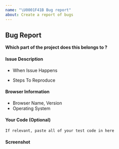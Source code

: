 ```yaml
---
name: "\U0001F41B Bug report"
about: Create a report of bugs
---
```


## Bug Report

**Which part of the project does this belongs to ?**

#### Issue Description

- When Issue Happens

- Steps To Reproduce

#### Browser Information

- Browser Name, Version
- Operating System

#### Your Code (Optional)

```
If relevant, paste all of your test code in here
```

#### Screenshot
